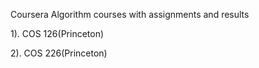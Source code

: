 Coursera Algorithm courses with assignments and results

1).  COS 126(Princeton)

2).  COS 226(Princeton)
